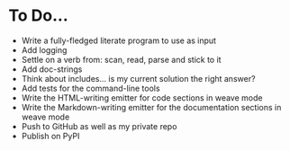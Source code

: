 # To Do...

* Write a fully-fledged literate program to use as input
* Add logging
* Settle on a verb from: scan, read, parse and stick to it
* Add doc-strings
* Think about includes... is my current solution the right answer?
* Add tests for the command-line tools
* Write the HTML-writing emitter for code sections in weave mode
* Write the Markdown-writing emitter for the documentation sections in weave mode
* Push to GitHub as well as my private repo
* Publish on PyPI
